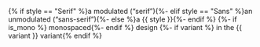  {% if style == "Serif" %}a modulated (“serif”){%- elif style == "Sans" %}an unmodulated (“sans-serif”){%- else %}a {{ style }}{%- endif %}
{%- if is_mono %} monospaced{%- endif %} design 
{%- if variant %} in the {{ variant }} variant{% endif %}